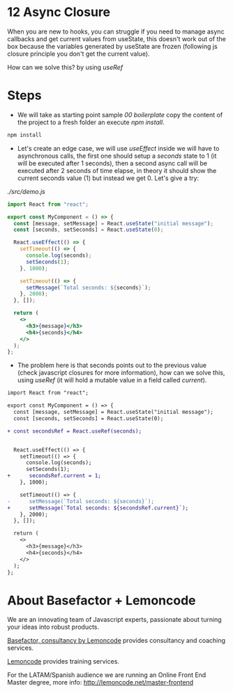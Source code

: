 # 12 Async Closure

When you are new to hooks, you can struggle if you need to manage  async callbacks and get 
current values from useState, this doesn't work out of the box because the variables
generated by useState are frozen (following js closure principle you don't get the current
value).

How can we solve this? by using _useRef_

# Steps

- We will take as starting point sample _00 boilerplate_ copy the content of the
  project to a fresh folder an execute _npm install_.

```bash
npm install
```

- Let's create an edge case, we will use _useEffect_ inside we will have to asynchronous calls,
the first one should setup a _seconds_ state to 1 (it will be executed after 1 seconds), then
a second async call will be executed after 2 seconds of time elapse, in theory it should
show the current seconds value (1) but instead we get 0. Let's give a try:

_./src/demo.js_

```jsx
import React from "react";

export const MyComponent = () => {
  const [message, setMessage] = React.useState("initial message");
  const [seconds, setSeconds] = React.useState(0);

  React.useEffect(() => {
    setTimeout(() => {
      console.log(seconds);
      setSeconds(1);
    }, 1000);

    setTimeout(() => {
      setMessage(`Total seconds: ${seconds}`);
    }, 2000);
  }, []);

  return (
    <>
      <h3>{message}</h3>
      <h4>{seconds}</h4>
    </>
  );
};
```

- The problem here is that seconds points out to the previous value (check javascript closures
for more information), how can we solve this, using _useRef_ (it will hold a mutable value in 
a field called _current_).

```diff
import React from "react";

export const MyComponent = () => {
  const [message, setMessage] = React.useState("initial message");
  const [seconds, setSeconds] = React.useState(0);

+ const secondsRef = React.useRef(seconds);


  React.useEffect(() => {
    setTimeout(() => {
      console.log(seconds);
      setSeconds(1);
+      secondsRef.current = 1;
    }, 1000);

    setTimeout(() => {
-      setMessage(`Total seconds: ${seconds}`);
+      setMessage(`Total seconds: ${secondsRef.current}`);
    }, 2000);
  }, []);

  return (
    <>
      <h3>{message}</h3>
      <h4>{seconds}</h4>
    </>
  );
};
```

# About Basefactor + Lemoncode

We are an innovating team of Javascript experts, passionate about turning your ideas into robust products.

[Basefactor, consultancy by Lemoncode](http://www.basefactor.com) provides consultancy and coaching services.

[Lemoncode](http://lemoncode.net/services/en/#en-home) provides training services.

For the LATAM/Spanish audience we are running an Online Front End Master degree, more info: http://lemoncode.net/master-frontend
